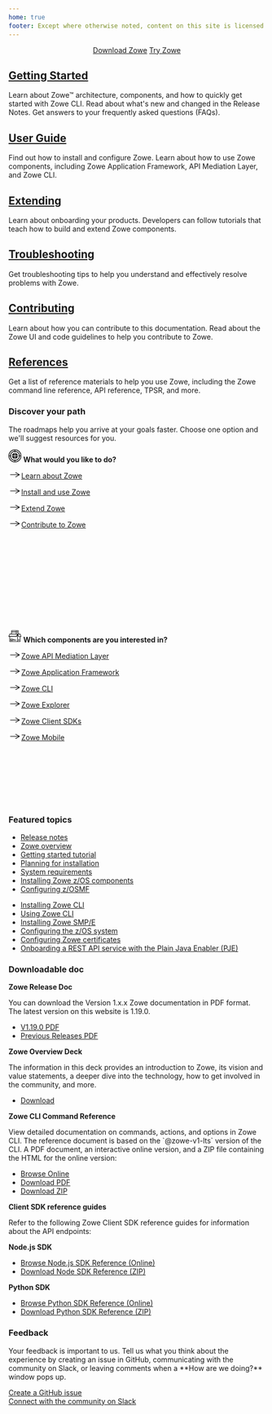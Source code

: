 ```yaml
---
home: true
footer: Except where otherwise noted, content on this site is licensed under a Creative Commons Attribution 4.0 International license.
---
```


<div class="action" align="center">
<a href="https://www.zowe.org/download.html" class="nav-link action-button"> <span>Download Zowe</span></a>
<a href="https://www.openmainframeproject.org/projects/zowe/ztrial" class="nav-link action-button"> <span>Try Zowe</span></a>
</div>

<div class="features">
  <div class="feature">
    <h2><a href="./getting-started/overview.html">Getting Started</a></h2>
    <p>Learn about Zowe&trade; architecture, components, and how to quickly get started with Zowe CLI. Read about what's new and changed in the Release Notes. Get answers to your frequently asked questions (FAQs).</p>
  </div>
  <div class="feature">
    <h2><a href="./user-guide/installandconfig.html">User Guide</a></h2>
    <p>Find out how to install and configure Zowe. Learn about how to use Zowe components, including Zowe Application Framework, API Mediation Layer, and Zowe CLI.</p>
  </div>
  <div class="feature">
    <h2><a href="./extend/extend-zowe-overview.html">Extending</a></h2>
    <p>Learn about onboarding your products. Developers can follow tutorials that teach how to build and extend Zowe components.</p>
  </div>
  <div class="feature">
    <h2><a href="./troubleshoot/troubleshooting.html">Troubleshooting</a></h2>
    <p>Get troubleshooting tips to help you understand and effectively resolve problems with Zowe.</p>
  </div>
  <div class="feature">
    <h2><a href="./contribute/contributing.html">Contributing</a></h2>
    <p>Learn about how you can contribute to this documentation. Read about the Zowe UI and code guidelines to help you contribute to Zowe.</p>
  </div>
  <div class="feature">
    <h2><a href="./appendix/tpsr.html">References</a></h2>
    <p>Get a list of reference materials to help you use Zowe, including the Zowe command line reference, API reference, TPSR, and more.</p>
  </div>
</div>

<div class="features">
  <div class="feature">
    <h3>Discover your path</h3>
    <p>The roadmaps help you arrive at your goals faster. Choose one option and we'll suggest resources for you.</p>
  </div>
  <div class="solutionBox feature" style="height:340px">
      <div>
        <p><img src="./images/common/objective.svg" alt="User goal" style="height:25px"/> <strong>What would you like to do?</strong></p>
        <p><a href="./getting-started/zowe-getting-started.html#learning-about-zowe"><img src="./images/common/right-arrow.svg" width="25" height="15">Learn about Zowe</a></p>
        <p><a href="./getting-started/zowe-getting-started.html#install-and-use"><img src="./images/common/right-arrow.svg" width="25" height="15">Install and use Zowe</a></p>
        <p><a href="./extend/extend-zowe-overview.html"><img src="./images/common/right-arrow.svg" width="25" height="15">Extend Zowe</a></p>
        <p><a href="./contribute/roadmap-contribute.html"><img src="./images/common/right-arrow.svg" width="25" height="15">Contribute to Zowe</a></p>
      </div>
    </a>
  </div>
  <div class="solutionBox feature" style="height:340px">
      <div>
        <p><img src="./images/common/component.svg" alt="Component" style="height:25px; border-style: none"/> <strong>Which components are you interested in?</strong></p>
        <p><a href="./getting-started/user-roadmap-apiml.html"><img src="./images/common/right-arrow.svg" width="25" height="15">Zowe API Mediation Layer</a></p>
        <p><a href="./getting-started/user-roadmap-app-framework.html"><img src="./images/common/right-arrow.svg" width="25" height="15">Zowe Application Framework</a></p>
        <p><a href="./getting-started/user-roadmap-zowe-cli.html"><img src="./images/common/right-arrow.svg" width="25" height="15">Zowe CLI</a></p>
        <p><a href="./getting-started/user-roadmap-zowe-explorer.html"><img src="./images/common/right-arrow.svg" width="25" height="15">Zowe Explorer</a></p>
        <p><a href="./getting-started/user-roadmap-client-sdk.html"><img src="./images/common/right-arrow.svg" width="25" height="15">Zowe Client SDKs</a></p>
        <p><a href="./getting-started/user-roadmap-zowe-mobile.html"><img src="./images/common/right-arrow.svg" width="25" height="15">Zowe Mobile</a></p>
      </div>
    </a>
  </div>
</div>

<div class="features">
  <div class="feature">
    <h3>Featured topics</h3>
  </div>
  <div class="solutionBox feature">
      <div>
        <p class="bx--type-caption">
         <ul>
         <li><a href="./getting-started/summaryofchanges.html">Release notes</a></li>
         <li><a href="./getting-started/overview.html">Zowe overview</a></li>
         <li><a href="./user-guide/zowe-getting-started-tutorial.html">Getting started tutorial</a></li>
         <li><a href="./user-guide/installandconfig.html">Planning for installation</a></li>
         <li><a href="./user-guide/systemrequirements.html">System requirements</a></li>
         <li><a href="./user-guide/install-zos.html">Installing Zowe z/OS components</a></li>
         <li><a href="./user-guide/systemrequirements-zosmf.html">Configuring z/OSMF </a></li>
         </ul>
        </p>
      </div>
    </a>
  </div>
  <div class="solutionBox feature">
      <div>
        <p class="bx--type-caption">
         <ul>
         <li><a href="./user-guide/cli-installcli.html">Installing Zowe CLI</a></li>
         <li><a href="./user-guide/cli-usingcli.html">Using Zowe CLI</a></li>
         <li><a href="./user-guide/install-zowe-smpe.html">Installing Zowe SMP/E</a></li>
         <li><a href="./user-guide/configure-zos-system.html">Configuring the z/OS system</a></li>
         <li><a href="./user-guide/configure-certificates.html">Configuring Zowe certificates</a></li>
        <li><a href="./extend/extend-apiml/onboard-plain-java-enabler.html">Onboarding a REST API service with the Plain Java Enabler (PJE)</a></li>
         </ul>
        </p>
      </div>
    </a>
  </div>
</div>

<h3>Downloadable doc</h3>
<section class="solutionBoxContainer features">
  <div class="solutionBox feature">
      <p><strong>Zowe Release Doc</strong></p>
      <p>You can download the Version 1.x.x Zowe documentation in PDF format. The latest version on this website is 1.19.0.
      <ul>
         <li><a href="https://docs.zowe.org/stable/Zowe_Documentation.pdf">V1.19.0 PDF</a></li>
         <li><a href="./appendix/tpsr.html">Previous Releases PDF</a></li>
      </ul>
      </p>
      <p><strong>Zowe Overview Deck</strong></p>
      <p>The information in this deck provides an introduction to Zowe, its vision and value statements, a deeper dive into the technology, how to get involved in the community, and more.
      <ul>
         <li><a href="https://github.com/zowe/community/tree/master/ppt_templates">Download</a></li>
      </ul>
      </p>
  </div>

  <div class="solutionBox feature">
      <p><strong>Zowe CLI Command Reference</strong></p>
      <p>View detailed documentation on commands, actions, and options in Zowe CLI. The reference document is based on the `@zowe-v1-lts` version of the CLI. A PDF document, an interactive online version, and a ZIP file containing the HTML for the online version:<ul>
         <li><a href="./web_help/index.html">Browse Online</a></li>
         <li><a href="./CLIReference_Zowe.pdf">Download PDF</a></li>
         <li><a href="./zowe_web_help.zip">Download ZIP</a></li>
      </ul></p>
  </div>
  <div class="solutionBox feature">
      <p><strong>Client SDK reference guides</strong></p>
      <p>Refer to the following Zowe Client SDK reference guides for information about the API endpoints:
      </p>
      <p><b>Node.js SDK</b><ul>
         <li><a href="./typedoc/index.html">Browse Node.js SDK Reference (Online)</a></li>
         <li><a href="./zowe-node-sdk-typedoc.zip">Download Node SDK Reference (ZIP)</a></li>
      </ul></p>
      <p><b>Python SDK</b><ul>
         <li><a href="https://zowe-client-python-sdk.readthedocs.io/en/latest/index.html">Browse Python SDK Reference (Online)</a></li>
         <li><a href="https://zowe-client-python-sdk.readthedocs.io/_/downloads/en/latest/pdf/">Download Python SDK Reference (ZIP)</a></li>
      </ul></p>
  </div>

</section>

<div class="features">
  <div class="feature">
    <h3>Feedback</h3>
    <p>Your feedback is important to us. Tell us what you think about the experience by creating an issue in GitHub, communicating with the community on Slack, or leaving comments when a **How are we doing?** window pops up.</p>
  </div>
  <div>
  <a href="https://github.com/zowe/docs-site/issues">Create a GitHub issue</a>
  </div>
  <div>
  <a href="https://github.com/zowe/docs-site/issues">Connect with the community on Slack</a>
  </div>
</div>
